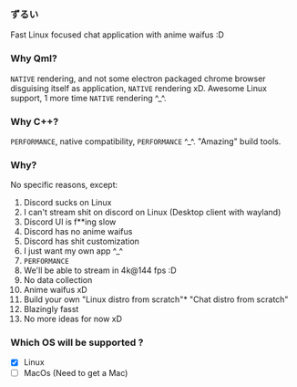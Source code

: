 ### ずるい

Fast Linux focused chat application with anime waifus :D

### Why Qml?

`NATIVE` rendering, and not some electron packaged chrome browser disguising itself as application, `NATIVE` rendering xD. Awesome Linux support, 1 more time `NATIVE` rendering ^_^.

### Why C++?

`PERFORMANCE`, native compatibility, `PERFORMANCE` ^_^. "Amazing" build tools.

### Why? 

No specific reasons, except:

1. Discord sucks on Linux
2. I can't stream shit on discord on Linux (Desktop client with wayland)
3. Discord UI is f**ing slow
4. Discord has no anime waifus
5. Discord has shit customization
6. I just want my own app ^_^
7. `PERFORMANCE`
8. We'll be able to stream in 4k@144 fps :D
9. No data collection
10. Anime waifus xD
11. Build your own "Linux distro from scratch"* "Chat distro from scratch"
12. Blazingly fasst
13. No more ideas for now xD

### Which OS will be supported ?

- [X] Linux
- [ ] MacOs (Need to get a Mac)

